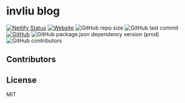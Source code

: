 # invliu blog

[![Netlify Status](https://api.netlify.com/api/v1/badges/da371bfd-1977-4c09-932f-96de0cae4f8b/deploy-status)](https://app.netlify.com/sites/nvliu/deploys)
[![Website](https://img.shields.io/website?url=https%3A%2F%2Finvliu.com)](https://invliu.com)
![GitHub repo size](https://img.shields.io/github/repo-size/nvliufans/nvliufans)
![GitHub last commit](https://img.shields.io/github/last-commit/nvliufans/nvliufans)
[![GitHub](https://img.shields.io/github/license/nvliufans/nvliufans)](https://github.com/nvliufans/nvliufans/blob/master/LICENSE.md)
![GitHub package.json dependency version (prod)](https://img.shields.io/github/package-json/dependency-version/nvliufans/nvliufans/hexo)
![GitHub contributors](https://img.shields.io/github/contributors/nvliufans/nvliufans)

## Contributors

<!-- ALL-CONTRIBUTORS-LIST:START - Do not remove or modify this section -->
<!-- prettier-ignore-start -->
<!-- markdownlint-disable -->

<!-- markdownlint-enable -->
<!-- prettier-ignore-end -->
<!-- ALL-CONTRIBUTORS-LIST:END -->

## License

MIT
